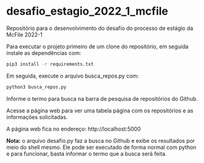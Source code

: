 # desafio_estagio_2022_1_mcfile
Repositório para o desenvolvimento do desafio do processo de estágio da McFile 2022-1

Para executar o projeto primeiro de um clone do repositório, em seguida instale as dependências com:

```bash
pip3 install -r requirements.txt
```

Em seguida, execute o arquivo busca_repos.py com:

```bash
python3 busca_repos.py
```

Informe o termo para busca na barra de pesquisa de repositórios do Github.

Acesse a página web para ver uma tabela página com os repositórios e as informações solicitadas.

A página web fica no endereço: http://localhost:5000

**Nota:** o arquivo desafio.py faz a busca no Github e exibe os resultados por meio do shell mesmo. Ele pode ser executado de forma normal com python e para funcionar, basta informar o termo que a busca será feita.

